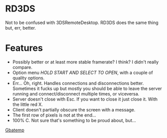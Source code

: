# RD3DS

Not to be confused with 3DSRemoteDesktop. RD3DS does the same thing but, err, better.

# Features  
 - Possibly better or at least more stable framerate? I think? I didn't really compare.   
 - Option menu *HOLD START AND SELECT TO OPEN*, with a couple of quality options.   
 - Err... Oh, right. Handles connections and disconnections better. Sometimes it fucks up but mostly you should be able to leave the server running and connect/disconnect multiple times, or viceversa.   
 - Server doesn't close with Esc. If you want to close it just close it. With the little red X.   
 - Client doesn't partially obscure the screen with a message.   
 - The first row of pixels is not at the end...   
 - 100% C. Not sure that's something to be proud about, but...   
 
[Gbatemp](https://gbatemp.net/threads/rd3ds-remote-desktop-3ds.428313/)